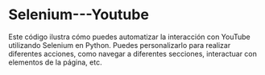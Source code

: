 # Selenium---Youtube

Este código ilustra cómo puedes automatizar la interacción con YouTube utilizando Selenium en Python. Puedes personalizarlo para realizar diferentes acciones, como navegar a diferentes secciones, interactuar con elementos de la página, etc. 
